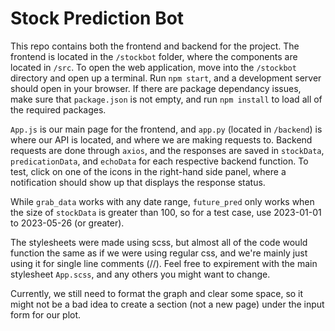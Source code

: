 # Stock Prediction Bot

This repo contains both the frontend and backend for the project. The frontend is located in the `/stockbot` folder, where the components are located in `/src`. To open the web application, move into the `/stockbot` directory and open up a terminal. Run `npm start`, and a development server should open in your browser. If there are package dependancy issues, make sure that `package.json` is not empty, and run `npm install` to load all of the required packages. 

`App.js` is our main page for the frontend, and `app.py` (located in `/backend`) is where our API is located, and where we are making requests to. Backend requests are done through `axios`, and the responses are saved in `stockData`, `predicationData`, and `echoData` for each respective backend function. To test, click on one of the icons in the right-hand side panel, where a notification should show up that displays the response status.

While `grab_data` works with any date range, `future_pred` only works when the size of `stockData` is greater than 100, so for a test case, use 2023-01-01 to 2023-05-26 (or greater).

The stylesheets were made using scss, but almost all of the code would function the same as if we were using regular css, and we're mainly just using it for single line comments (//). Feel free to expirement with the main stylesheet `App.scss`, and any others you might want to change.

Currently, we still need to format the graph and clear some space, so it might not be a bad idea to create a section (not a new page) under the input form for our plot.
